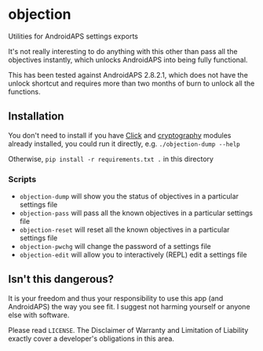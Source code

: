 # objection
Utilities for AndroidAPS settings exports

It's not really interesting to do anything with this other than pass all the objectives instantly, which unlocks AndroidAPS into being fully functional.

This has been tested against AndroidAPS 2.8.2.1, which does not have the unlock shortcut and requires more than two months of burn to unlock all the functions.

## Installation

You don't need to install if you have [Click](https://github.com/pallets/click/) and [cryptography](https://github.com/pyca/cryptography) modules already installed, you could run it directly, e.g. `./objection-dump --help`

Otherwise, `pip install -r requirements.txt .` in this directory

### Scripts

- `objection-dump` will show you the status of objectives in a particular settings file
- `objection-pass` will pass all the known objectives in a particular settings file
- `objection-reset` will reset all the known objectives in a particular settings file
- `objection-pwchg` will change the password of a settings file
- `objection-edit` will allow you to interactively (REPL) edit a settings file

## Isn't this dangerous?

It is your freedom and thus your responsibility to use this app (and AndroidAPS) the way you see fit.  I suggest not harming yourself or anyone else with software.

Please read `LICENSE`.  The Disclaimer of Warranty and Limitation of Liability exactly cover a developer's obligations in this area.
